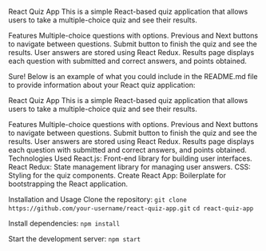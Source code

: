 React Quiz App
This is a simple React-based quiz application that allows users to take a multiple-choice quiz and see their results.

Features
Multiple-choice questions with options.
Previous and Next buttons to navigate between questions.
Submit button to finish the quiz and see the results.
User answers are stored using React Redux.
Results page displays each question with submitted and correct answers, and points obtained.


Sure! Below is an example of what you could include in the README.md file to provide information about your React quiz application:

React Quiz App
This is a simple React-based quiz application that allows users to take a multiple-choice quiz and see their results.

Features
Multiple-choice questions with options.
Previous and Next buttons to navigate between questions.
Submit button to finish the quiz and see the results.
User answers are stored using React Redux.
Results page displays each question with submitted and correct answers, and points obtained.
Technologies Used
React.js: Front-end library for building user interfaces.
React Redux: State management library for managing user answers.
CSS: Styling for the quiz components.
Create React App: Boilerplate for bootstrapping the React application.

Installation and Usage
Clone the repository:
`git clone https://github.com/your-username/react-quiz-app.git`
`cd react-quiz-app`

Install dependencies:
`npm install`

Start the development server:
`npm start`